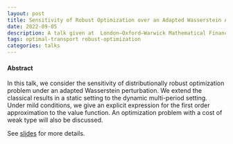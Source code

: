 ```yaml
---
layout: post
title: Sensitivity of Robust Optimization over an Adapted Wasserstein Ambiguity Set
date: 2022-09-05 
description: A talk given at  London–Oxford–Warwick Mathematical Finance Workshop
tags: optimal-transport robust-optimization
categories: talks
---
```


#### Abstract

In this talk, we consider the sensitivity of distributionally robust optimization problem under an adapted Wasserstein perturbation. 
We extend the classical results in a static setting to the dynamic multi-period setting. 
Under mild conditions, we give an explicit expression for the first order approximation to the value function.
An optimization problem with a cost of weak type will also be discussed.

See [slides](/assets/pdf/AWDRO.pdf) for more details.